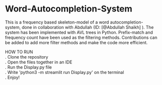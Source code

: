 # Word-Autocompletion-System
This is a frequency based skeleton-model of a word autocompletion-system, done in collaboration with Abdullah (ID: [@Abdullah Shaikh] ). The system has been implemented with AVL trees in Python. Prefix-match and frequency count have been used as the filtering methods. Contributions can be added to add more filter methods and make the code more efficient.

  HOW TO RUN\
. Clone the repository\
. Open the files together in an IDE\
. Run the Display.py file\
. Write 'python3 -m streamlit run Display.py' on the terminal\
. Enjoy!

